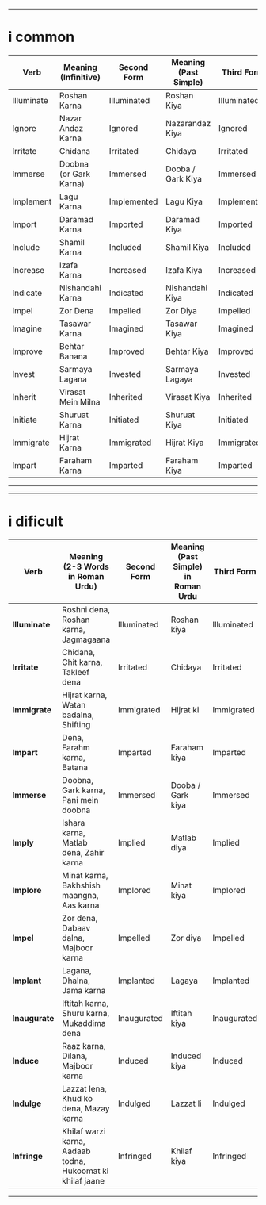 
---
# i common

| **Verb**             | **Meaning** (Infinitive)               | **Second Form** | **Meaning** (Past Simple)                | **Third Form** | **Meaning** (Past Participle)             |
|----------------------|----------------------------------------|-----------------|------------------------------------------|----------------|-------------------------------------------|
| Illuminate           | Roshan Karna                           | Illuminated     | Roshan Kiya                              | Illuminated    | Roshan Kiya                               |
| Ignore               | Nazar Andaz Karna                      | Ignored         | Nazarandaz Kiya                          | Ignored        | Nazarandaz Kiya                           |
| Irritate             | Chidana                                 | Irritated       | Chidaya                                  | Irritated      | Chidaya                                    |
| Immerse              | Doobna (or Gark Karna)                  | Immersed        | Dooba / Gark Kiya                        | Immersed       | Dooba / Gark Kiya                         |
| Implement            | Lagu Karna                             | Implemented     | Lagu Kiya                                | Implemented    | Lagu Kiya                                  |
| Import               | Daramad Karna                          | Imported        | Daramad Kiya                             | Imported       | Daramad Kiya                               |
| Include              | Shamil Karna                           | Included        | Shamil Kiya                              | Included       | Shamil Kiya                                 |
| Increase             | Izafa Karna                            | Increased       | Izafa Kiya                               | Increased      | Izafa Kiya                                 |
| Indicate             | Nishandahi Karna                       | Indicated       | Nishandahi Kiya                          | Indicated      | Nishandahi Kiya                            |
| Impel                | Zor Dena                               | Impelled        | Zor Diya                                 | Impelled       | Zor Diya                                   |
| Imagine              | Tasawar Karna                          | Imagined        | Tasawar Kiya                             | Imagined       | Tasawar Kiya                               |
| Improve              | Behtar Banana                          | Improved        | Behtar Kiya                              | Improved       | Behtar Kiya                                |
| Invest               | Sarmaya Lagana                         | Invested        | Sarmaya Lagaya                           | Invested       | Sarmaya Lagaya                             |
| Inherit              | Virasat Mein Milna                     | Inherited       | Virasat Kiya                             | Inherited      | Virasat Kiya                               |
| Initiate             | Shuruat Karna                          | Initiated       | Shuruat Kiya                             | Initiated      | Shuruat Kiya                               |
| Immigrate            | Hijrat Karna                           | Immigrated      | Hijrat Kiya                              | Immigrated     | Hijrat Kiya                                |
| Impart               | Faraham Karna                          | Imparted        | Faraham Kiya                              | Imparted       | Faraham Kiya                               |

---


---
# i dificult

| **Verb**             | **Meaning (2-3 Words in Roman Urdu)** | **Second Form** | **Meaning (Past Simple) in Roman Urdu** | **Third Form** | **Meaning (Past Participle) in Roman Urdu** |
|----------------------|--------------------------------------|-----------------|----------------------------------------|----------------|--------------------------------------------|
| **Illuminate**        | Roshni dena, Roshan karna, Jagmagaana | Illuminated     | Roshan kiya                            | Illuminated    | Roshan kiya                                |
| **Irritate**         | Chidana, Chit karna, Takleef dena    | Irritated       | Chidaya                                | Irritated      | Chidaya                                     |
| **Immigrate**        | Hijrat karna, Watan badalna, Shifting  | Immigrated      | Hijrat ki                              | Immigrated     | Hijrat ki                                  |
| **Impart**           | Dena, Farahm karna, Batana            | Imparted        | Faraham kiya                           | Imparted       | Faraham kiya                                |
| **Immerse**          | Doobna, Gark karna, Pani mein doobna  | Immersed        | Dooba / Gark kiya                      | Immersed       | Dooba / Gark kiya                           |
| **Imply**            | Ishara karna, Matlab dena, Zahir karna| Implied         | Matlab diya                            | Implied        | Matlab diya                                  |
| **Implore**          | Minat karna, Bakhshish maangna, Aas karna | Implored        | Minat kiya                             | Implored       | Minat kiya                                  |
| **Impel**            | Zor dena, Dabaav dalna, Majboor karna | Impelled        | Zor diya                               | Impelled       | Zor diya                                    |
| **Implant**          | Lagana, Dhalna, Jama karna            | Implanted       | Lagaya                                 | Implanted      | Lagaya                                      |
| **Inaugurate**       | Iftitah karna, Shuru karna, Mukaddima dena | Inaugurated     | Iftitah kiya                           | Inaugurated    | Iftitah kiya                                 |
| **Induce**           | Raaz karna, Dilana, Majboor karna     | Induced         | Induced kiya                           | Induced        | Induced                                     |
| **Indulge**          | Lazzat lena, Khud ko dena, Mazay karna| Indulged        | Lazzat li                             | Indulged       | Lazzat li                                   |
| **Infringe**         | Khilaf warzi karna, Aadaab todna, Hukoomat ki khilaf jaane | Infringed       | Khilaf kiya                            | Infringed      | Khilaf kiya                                  |

---

